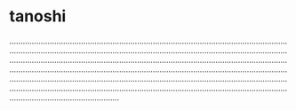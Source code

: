 # tanoshi

.........................................................................................................................................................................................................................................................................................................................................................................................................................................................................................................................................................................................................................................................................................................................................................................................................................